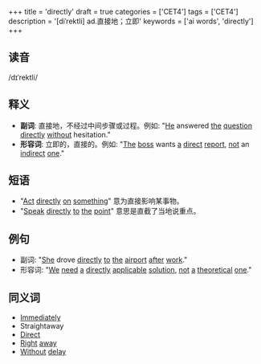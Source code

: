 +++
title = 'directly'
draft = true
categories = ['CET4']
tags = ['CET4']
description = '[diˈrektli] ad.直接地；立即'
keywords = ['ai words', 'directly']
+++

## 读音
/dɪˈrektli/

## 释义
- **副词**: 直接地，不经过中间步骤或过程。例如: "[He](/zh/post/he/) answered [the](/zh/post/the/) [question](/zh/post/question/) [directly](/zh/post/directly/) [without](/zh/post/without/) hesitation."
- **形容词**: 立即的，直接的。例如: "[The](/zh/post/the/) [boss](/zh/post/boss/) wants [a](/zh/post/a/) [direct](/zh/post/direct/) [report](/zh/post/report/), [not](/zh/post/not/) an [indirect](/zh/post/indirect/) [one](/zh/post/one/)."

## 短语
- "[Act](/zh/post/act/) [directly](/zh/post/directly/) [on](/zh/post/on/) [something](/zh/post/something/)" 意为直接影响某事物。
- "[Speak](/zh/post/speak/) [directly](/zh/post/directly/) [to](/zh/post/to/) [the](/zh/post/the/) [point](/zh/post/point/)" 意思是直截了当地说重点。

## 例句
- 副词: "[She](/zh/post/she/) drove [directly](/zh/post/directly/) [to](/zh/post/to/) [the](/zh/post/the/) [airport](/zh/post/airport/) [after](/zh/post/after/) [work](/zh/post/work/)."
- 形容词: "[We](/zh/post/we/) [need](/zh/post/need/) [a](/zh/post/a/) [directly](/zh/post/directly/) [applicable](/zh/post/applicable/) [solution](/zh/post/solution/), [not](/zh/post/not/) [a](/zh/post/a/) [theoretical](/zh/post/theoretical/) [one](/zh/post/one/)."

## 同义词
- [Immediately](/zh/post/immediately/)
- Straightaway
- [Direct](/zh/post/direct/)
- [Right](/zh/post/right/) [away](/zh/post/away/)
- [Without](/zh/post/without/) [delay](/zh/post/delay/)
